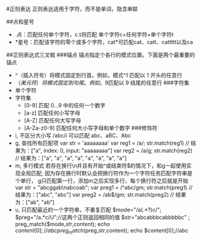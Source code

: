 #正则表达
正则表达适用于字符，而不是单词，隐含串联

##点和星号
- .点：匹配任何单个字符，c.t将匹配 单个字符c+任何字符+单个字符t
- \*星号：匹配该字符的零个或多个字符，cat\*可匹配cat、catt、cattttt以及ca

##正则表达式三叉戟
###锚点
锚点指定个各行的模式位置。下面是两个最重要的锚点
- ^（插入符号）将模式固定到行首。例如，模式^1 匹配以 1 开头的任意行
- $（美元符）将模式固定到句尾。例如，9$匹配以 9 结尾的任意行
###字符集
- 单个字符
- 字符集
    - [0-9] 匹配 0…9 中的任何一个数字
    - [a-z] 匹配任何小写字母
    - [A-Z] 匹配任何大写字母
    - [A-Za-z0-9] 匹配任何大小写字母和单个数字
###修饰符
- i, 不区分大小写
/abc/i 可以匹配 abc、aBC、Abc
- g, 查找所有匹配项
var str = 'aaaaaaaa'
var reg1 = /a/;  str.match(reg1)  // 结果为：["a", index: 0, input: "aaaaaaaa"]
var reg2 = /a/g; str.match(reg2)  // 结果为：["a", "a", "a", "a", "a", "a", "a", "a"]
- m, 多行模式
若存在换行\n并且有开始^或结束符\$的情况下，和g一起使用实现全局匹配,
因为存在换行时默认会把换行符作为一个字符任务匹配字符串是个单行，
g只匹配第一行，添加m之后实现多行，每个换行符之后就是开始
var str = "abcggab\nabcoab";
var preg1 = /^abc/gm;  str.match(preg1)  // 结果为：["abc", "abc"]
var preg2 = /ab$/gm;   str.match(preg2)  // 结果为：["ab", "ab"]
- u, 只匹配最近的一个字符串，不重复匹配
$mode="/a(.*?)c/";
$preg="/a.*c/U";//这两个正则返回相同的值
$str="abcabbbcabbbbbc" ;
preg_match($mode,$str,$content);   echo $content[0];//abc
preg_match($preg,$str,$content);   echo $content[0];//abc
